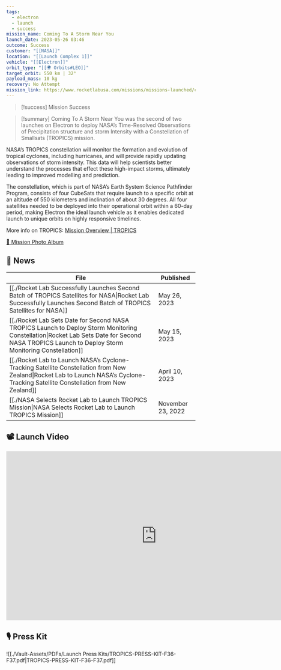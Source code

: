 ```yaml
---
tags:
  - electron
  - launch
  - success
mission_name: Coming To A Storm Near You
launch_date: 2023-05-26 03:46
outcome: Success
customer: "[[NASA]]"
location: "[[Launch Complex 1]]"
vehicle: "[[Electron]]"
orbit_type: "[[🌍 Orbits#LEO]]"
target_orbit: 550 km | 32°
payload_mass: 10 kg
recovery: No Attempt
mission_link: https://www.rocketlabusa.com/missions/missions-launched/coming-to-a-storm-near-you/
---
```

>[!success] Mission Success

>[!summary]
Coming To A Storm Near You was the second of two launches on Electron to deploy NASA’s Time-Resolved Observations of Precipitation structure and storm Intensity with a Constellation of Smallsats (TROPICS) mission.
>
NASA’s TROPICS constellation will monitor the formation and evolution of tropical cyclones, including hurricanes, and will provide rapidly updating observations of storm intensity. This data will help scientists better understand the processes that effect these high-impact storms, ultimately leading to improved modelling and prediction.
>
The constellation, which is part of NASA’s Earth System Science Pathfinder Program, consists of four CubeSats that require launch to a specific orbit at an altitude of 550 kilometers and inclination of about 30 degrees. All four satellites needed to be deployed into their operational orbit within a 60-day period, making Electron the ideal launch vehicle as it enables dedicated launch to unique orbits on highly responsive timelines. 
>
More info on TROPICS: [Mission Overview | TROPICS](https://tropics.ll.mit.edu/CMS/tropics/Mission-Overview)
>
[📸 Mission Photo Album](https://www.flickr.com/photos/rocketlab/albums/72177720308583318/)

## 📰 News
| File                                                                                                                                                                                                   | Published         |
| ------------------------------------------------------------------------------------------------------------------------------------------------------------------------------------------------------ | ----------------- |
| [[./Rocket Lab Successfully Launches Second Batch of TROPICS Satellites for NASA\|Rocket Lab Successfully Launches Second Batch of TROPICS Satellites for NASA]]                                 | May 26, 2023      |
| [[./Rocket Lab Sets Date for Second NASA TROPICS Launch to Deploy Storm Monitoring Constellation\|Rocket Lab Sets Date for Second NASA TROPICS Launch to Deploy Storm Monitoring Constellation]] | May 15, 2023      |
| [[./Rocket Lab to Launch NASA’s Cyclone-Tracking Satellite Constellation from New Zealand\|Rocket Lab to Launch NASA’s Cyclone-Tracking Satellite Constellation from New Zealand]]               | April 10, 2023    |
| [[./NASA Selects Rocket Lab to Launch TROPICS Mission\|NASA Selects Rocket Lab to Launch TROPICS Mission]]                                                                                       | November 23, 2022 |


## 📽️ Launch Video

<iframe width="800" height="450" src="https://www.youtube.com/embed/hhuJsjQH8fU" title="Rocket Lab&#39;s Electron - Coming To A Storm Near You Mission" frameborder="0" allow="accelerometer; autoplay; clipboard-write; encrypted-media; gyroscope; picture-in-picture; web-share" referrerpolicy="strict-origin-when-cross-origin" allowfullscreen></iframe>     

## 🎙️ Press Kit

![[./Vault-Assets/PDFs/Launch Press Kits/TROPICS-PRESS-KIT-F36-F37.pdf|TROPICS-PRESS-KIT-F36-F37.pdf]]